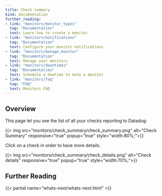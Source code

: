 ```yaml
---
title: Check summary
kind: documentation
further_reading:
- link: "monitors/monitor_types"
  tag: "Documentation"
  text: Learn how to create a monitor
- link: "monitors/notifications"
  tag: "Documentation"
  text: Configure your monitor notifications
- link: "monitors/manage_monitor"
  tag: "Documentation"
  text: Manage your monitors
- link: "monitors/downtimes"
  tag: "Documentation"
  text: Schedule a dowtime to mute a monitor
- link: "monitors/faq"
  tag: "FAQ"
  text: Monitors FAQ
---
```


## Overview

This page let you see the list of all your checks reporting to Datadog:

 {{< img src="monitors/check_summary/check_summary.png" alt="Check Summary" responsive="true" popup="true" style="width:80%;">}}

Click on a check in order to have more details.

{{< img src="monitors/check_summary/check_details.png" alt="Check details" responsive="true" popup="true" style="width:70%;">}}

## Further Reading 

{{< partial name="whats-next/whats-next.html" >}}
